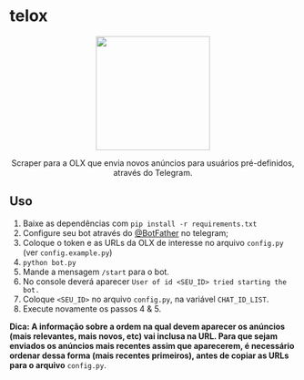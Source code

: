 # telox
<p align="center" >
<img width="200" height="200" src="https://user-images.githubusercontent.com/21281174/201219494-2f6ab07c-8f7b-407b-87a8-a871a63a6263.png"> 
<p>
<p align="center" >
Scraper para a OLX que envia novos anúncios para usuários pré-definidos, através do Telegram.
</p>

Uso
---
1. Baixe as dependências com `pip install -r requirements.txt`
2. Configure seu bot através do [@BotFather](https://t.me/botfather) no telegram;
3. Coloque o token e as URLs da OLX de interesse no arquivo `config.py` (ver `config.example.py`)
4. `python bot.py`
5. Mande a mensagem `/start` para o bot. 
6. No console deverá aparecer `User of id <SEU_ID> tried starting the bot.`
7. Coloque `<SEU_ID>` no arquivo `config.py`, na variável `CHAT_ID_LIST`.
8. Execute novamente os passos 4 & 5.


**Dica: A informação sobre a ordem na qual devem aparecer os anúncios (mais relevantes, mais novos, etc) vai inclusa na URL. Para que sejam enviados os anúncios mais recentes assim que aparecerem, é necessário ordenar dessa forma (mais recentes primeiros), antes de copiar as URLs para o arquivo** `config.py`.
